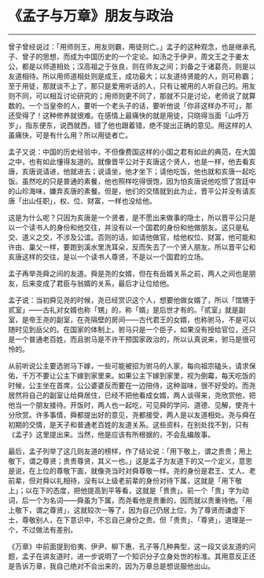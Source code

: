 # 《孟子与万章》朋友与政治

------

曾子曾经说过：「用师则王，用友则霸，用徒则亡。」孟子的这种观念，也是继承孔子、曾子的思想，而成为中国历史的一个定论。如汤之于伊尹，周文王之于姜太公，都是以师道相处；汉高祖之于张良，则在师友之间；刘备之于诸葛亮，则是以友道相待。所以用师道相处则是成王，成功最大；以友道待贤能的人，则可称霸；至于用徒，那就谈不上了，那只是爱用听话的人，只有让被用的人听自己的。用友则不同，可以相互讨论研究的；用师则更不同了，那就不只是讨论，老师说了就算数的。一个当皇帝的人，要听一个老头子的话，要听他说「你非这样办不可」，那还受得了！这种修养就很难。在感情上最痛快的就是用徒，只晓得当面「山呼万岁」，指东便东，说西就西，错了他也跟着错，绝不提出正确的意见。用这样的人虽痛快，可是有什么用？所以用徒者亡。

孟子又说：中国的历史经验中，不但像费国这样的小国之君有如此的典范，在大国之中，也有如此懂得友道的。就像晋平公对于亥唐这个贤人，也是一样，他去看亥唐，亥唐说请进，他就进去；说请坐，他才坐下；请他吃饭，他也就和亥唐一起吃饭。虽然吃的只是普通的素餐，他也照样吃得很饱，因为怕亥唐说他吃惯了宫廷中的山珍海味，嫌弃亥唐的素餐。但是，他们的交情就到此为止，晋平公并没有请亥唐「出山任职」，权、位、财富，一样也没给他。

这是为什么呢？只因为亥唐是一个贤者，是不愿出来做事的隐士，所以晋平公只是以一个读书人的身份和他交往，并没有以一个国君的身份和他做朋友。这只是私交、道义之交，不涉及公谊。否则的话，如请他做官，给他权位、财富，他可能和许由、巢父一样，要跑到溪水里洗耳朵，反而失去了一个贤人朋友。所以晋平公和亥唐这样的交往，是以一个读书人尊贤，不是以一个国君的立场。

孟子再举尧舜之间的友道。舜是尧的女婿，但在有岳婿关系之前，两人之间也是朋友，后来变成了君臣与翁婿的关系，最后才让位给他。

孟子说：当初舜见尧的时候，尧已经赏识这个人，想要他做女婿了，所以「馆甥于贰室」——古礼对女婿也称「甥」的，称「婿」是后世才有的。「贰室」就是副室，是帝王尧的副室，在尧隔壁的房间——古代君王的女婿，也称驸马，不是可以随时见到岳父的。在国家的体制上，驸马只是一个臣子，如果没有授给官位，还只是一个普通老百姓，而且驸马是不许干预国家政治的，所以认真说来，驸马是很可怜的。

从前听说公主要选驸马下嫁，一些可能被招为驸马的人家，每向祖宗磕头，请求保佑，千万不要让公主下嫁到家里来。如果公主下嫁到家里，视为倒霉，每天吃饭的时候，公主坐在首席，公公婆婆反而要在一边陪侍，这种滋味，很不好受的。而尧居然将自己的副室让给舜居住，已经不把他看成女婿，两人谈得来，尧欣赏他，把他当一个朋友接待。开饭时，两人也一起吃，可见舜的学问、道德、见解，使尧十分欣赏。许多事情，舜都提出好的意见，尧都接受，两人是以友道相处。尧与舜在初期的交情，是天子和普通老百姓的友道关系。这些资料，在别处找不到，只有《孟子》这里提出来。当然，他是应该有所根据的，不会乱编故事。

最后，孟子列举了这几则友道的榜样，作了结论说：「用下敬上，谓之贵贵；用上敬下，谓之尊贤；贵贵尊贤，其义一也。」这是孟子为友道下的又一个定义，意思是说，在上位的尊敬下面，就像尧当时对舜尊敬一样。尧的身份是君王、丈人、老前辈，但对舜以礼相待，没有以上级老前辈的身份对待下属，这就是「用下敬上」；以在下的态度，把他提高到平等看，这就是「贵贵」。前一个「贵」字为动词，后一个为名词——舜虽为下属，而尧看他是贵重的，因而就以贵重待他。「用上敬下，谓之尊贤」，这就较次一等了，因为自己仍居上位，为了尊贤而谦虚下士，尊敬别人，在下意识中，不忘自己身份之贵。但「贵贵」、「尊贤」，道理是一个，不过做法有差别。

《万章》中前面提到伯夷、伊尹、柳下惠、孔子等几种典型，这一段又谈友道的问题，孟子在讲友道时，进一步说明了一个知识分子立身处世的标准。其用意反正还是告诉万章，我自己绝对不会出来的，因为万章总是想说服他出山。

